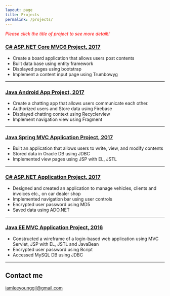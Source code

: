 ```yaml
---
layout: page
title: Projects
permalink: /projects/
---
```

<span style="color:red">*Please click the title of project to see more detail!!*</span>

### [C# ASP.NET Core MVC6 Project, 2017](https://github.com/YounggilLee/AspNetBoard/wiki) 
* Create a board application that allows users post contents
* Built data base using entity framework
* Displayed pages using bootstrap
* Implement a content input page using Trumbowyg

***

### [Java Android App Project, 2017](https://github.com/YounggilLee/OmegaA/wiki) 
* Create a chatting app that allows users communicate each other.
* Authorized users and Store data using Firebase
* Displayed chatting context using Recyclerview
* Implement navigation view using Fragment

***

### [Java Spring MVC Application Project, 2017](https://github.com/YounggilLee/OmegaS/wiki)
* Built an application that allows users to write, view, and modify contents
* Stored data in Oracle DB using JDBC
* Implemented view pages using JSP with EL, JSTL

***

### [C# ASP.NET Application Project, 2017](https://github.com/YounggilLee/OmegaC/wiki)
* Designed and created an application to manage vehicles, clients and invoices etc., on car dealer shop
* Implemented navigation bar using user controls
* Encrypted user password using MD5
* Saved data using ADO.NET

***

### [Java EE MVC Application Project, 2016](https://github.com/YounggilLee/Signup_Application/wiki)
* Constructed a wireframe of a login-based web application using MVC Servlet, JSP with EL, JSTL and JavaBean
* Encrypted user password using Bcript
* Accessed MySQL DB using JDBC

***


## Contact me

[iamleeyounggil@gmail.com](mailto:iamleeyounggil@gmail.com)
